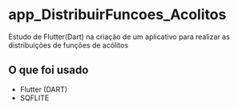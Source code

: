 # app_DistribuirFuncoes_Acolitos
Estudo de Flutter(Dart) na criação de um aplicativo para realizar as distribuições de funções de acólitos

## O que foi usado
- Flutter (DART)
- SQFLITE
